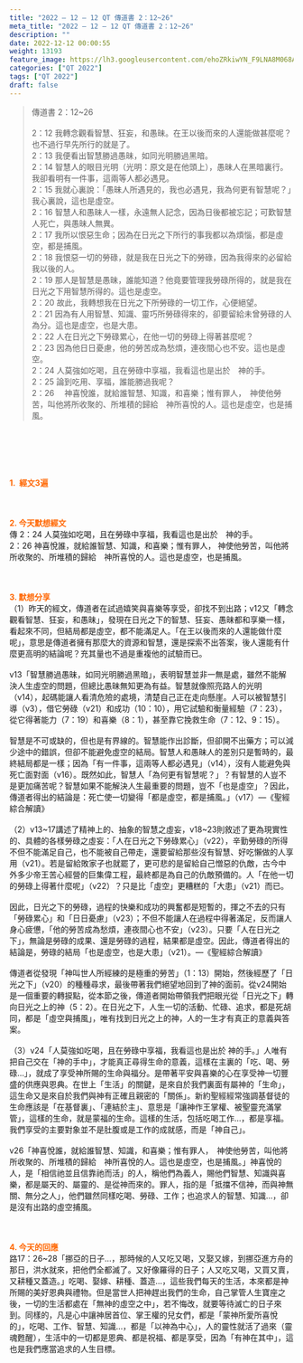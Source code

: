 ```yaml
---
title: "2022 – 12 – 12 QT 傳道書 2：12~26"
meta_title: "2022 – 12 – 12 QT 傳道書 2：12~26"
description: ""
date: 2022-12-12 00:00:55
weight: 13193
feature_image: https://lh3.googleusercontent.com/ehoZRkiwYN_F9LNA8M068AYxt73EavCZno-PD1cJRuf5BbSkQVUWr3gNEbt5kSs28Pb_Elg17kSrtf9ybWvojWoMV6I4tPM3vGRGDq6GkKkPdL2Gut4QAIw4-uykKUAtNiKgQKntvsU=w800
categories: ["QT 2022"]
tags: ["QT 2022"]
draft: false
---
```


<blockquote>傳道書 2：12~26<br />
<br />
2：12 我轉念觀看智慧、狂妄，和愚昧。在王以後而來的人還能做甚麼呢？也不過行早先所行的就是了。<br />
2：13 我便看出智慧勝過愚昧，如同光明勝過黑暗。<br />
2：14 智慧人的眼目光明（光明：原文是在他頭上），愚昧人在黑暗裏行。我卻看明有一件事，這兩等人都必遇見。<br />
2：15 我就心裏說：「愚昧人所遇見的，我也必遇見，我為何更有智慧呢？」我心裏說，這也是虛空。<br />
2：16 智慧人和愚昧人一樣，永遠無人記念，因為日後都被忘記；可歎智慧人死亡，與愚昧人無異。<br />
2：17 我所以恨惡生命；因為在日光之下所行的事我都以為煩惱，都是虛空，都是捕風。<br />
2：18 我恨惡一切的勞碌，就是我在日光之下的勞碌，因為我得來的必留給我以後的人。<br />
2：19 那人是智慧是愚昧，誰能知道？他竟要管理我勞碌所得的，就是我在日光之下用智慧所得的。這也是虛空。<br />
2：20 故此，我轉想我在日光之下所勞碌的一切工作，心便絕望。<br />
2：21 因為有人用智慧、知識、靈巧所勞碌得來的，卻要留給未曾勞碌的人為分。這也是虛空，也是大患。<br />
2：22 人在日光之下勞碌累心，在他一切的勞碌上得著甚麼呢？<br />
2：23 因為他日日憂慮，他的勞苦成為愁煩，連夜間心也不安。這也是虛空。<br />
2：24 人莫強如吃喝，且在勞碌中享福，我看這也是出於　神的手。<br />
2：25 論到吃用、享福，誰能勝過我呢？<br />
2：26 　神喜悅誰，就給誰智慧、知識，和喜樂；惟有罪人，　神使他勞苦，叫他將所收聚的、所堆積的歸給　神所喜悅的人。這也是虛空，也是捕風。</blockquote><br />
&nbsp;<br />
<br />
&nbsp;<br />
<br />
<span style="color: #ff6600;"><strong>1.  經文3遍</strong></span><br />
<br />
&nbsp;<br />
<br />
<span style="color: #ff6600;"><strong>2. 今天默想經文<br />
</strong></span>傳 2：24 人莫強如吃喝，且在勞碌中享福，我看這也是出於　神的手。<br />
2：26 神喜悅誰，就給誰智慧、知識，和喜樂；惟有罪人， 神使他勞苦，叫他將所收聚的、所堆積的歸給　神所喜悅的人。這也是虛空，也是捕風。<br />
<br />
&nbsp;<br />
<br />
<strong><span style="color: #ff6600;">3. 默想分享<br />
</span></strong>（1）昨天的經文，傳道者在試過嬉笑與喜樂等享受，卻找不到出路；v12又「轉念觀看智慧、狂妄，和愚昧」，發現在日光之下的智慧、狂妄、愚昧都和享樂一樣，看起來不同，但結局都是虛空，都不能滿足人。「在王以後而來的人還能做什麼呢」，意思是傳道者擁有那麼大的資源和智慧，還是探索不出答案，後人還能有什麼更高明的結論呢？充其量也不過是重複他的試驗而已。<br />
<br />
v13「智慧勝過愚昧，如同光明勝過黑暗」，表明智慧並非一無是處，雖然不能解決人生虛空的問題，但總比愚昧無知更為有益。智慧就像照亮路人的光明（v14），起碼能讓人看清危險的處境，清楚自己正在走向懸崖。人可以被智慧引導（v3），借它勞碌（v21）和成功（10：10），用它試驗和衡量經驗（7：23），從它得著能力（7：19）和喜樂（8：1），甚至靠它挽救生命（7：12、9：15）。<br />
<br />
智慧是不可或缺的，但也是有界線的。智慧能作出診斷，但卻開不出藥方；可以減少途中的錯誤，但卻不能避免虛空的結局。智慧人和愚昧人的差別只是暫時的，最終結局都是一樣；因為「有一件事，這兩等人都必遇見」（v14），沒有人能避免與死亡面對面（v16）。既然如此，智慧人「為何更有智慧呢？」？有智慧的人豈不是更加痛苦呢？智慧如果不能解決人生最重要的問題，豈不「也是虛空」？因此，傳道者得出的結論是：死亡使一切變得「都是虛空，都是捕風。」（v17）—《聖經綜合解讀》<br />
<br />
（2）v13~17講述了精神上的、抽象的智慧之虛妄，v18~23則敘述了更為現實性的、具體的各樣勞碌之虛妄：「人在日光之下勞碌累心」（v22），辛勤勞碌的所得不但不能滿足自己，也不能被自己帶走，還要留給那些沒有智慧、好吃懶做的人享用（v21）。若是留給敗家子也就罷了，更可悲的是留給自己憎惡的仇敵，古今中外多少帝王苦心經營的巨集偉工程，最終都是為自己的仇敵預備的。人「在他一切的勞碌上得著什麼呢」（v22）？只是比「虛空」更糟糕的「大患」（v21）而已。<br />
<br />
因此，日光之下的勞碌，過程的快樂和成功的興奮都是短暫的，揮之不去的只有「勞碌累心」和「日日憂慮」（v23）；不但不能讓人在過程中得著滿足，反而讓人身心疲憊，「他的勞苦成為愁煩，連夜間心也不安」（v23）。只要「人在日光之下」，無論是勞碌的成果、還是勞碌的過程，結果都是虛空。因此，傳道者得出的結論是，勞碌的結局「也是虛空，也是大患」（v21）。—《聖經綜合解讀》<br />
<br />
傳道者從發現「神叫世人所經練的是極重的勞苦」（1：13）開始，然後經歷了「日光之下」（v20）的種種尋求，最後帶著我們絕望地回到了神的面前。從v24開始是一個重要的轉捩點，從本節之後，傳道者開始帶領我們把眼光從「日光之下」轉向日光之上的神（5：2）。在日光之下，人生一切的活動、忙碌、追求，都是死胡同，都是「虛空與捕風」，唯有找到日光之上的神，人的一生才有真正的意義與答案。<br />
<br />
（3）v24「人莫強如吃喝，且在勞碌中享福，我看這也是出於 神的手。」人唯有把自己交在「神的手中」，才能真正尋得生命的意義，這樣在主裏的「吃、喝、勞碌…」，就成了享受神所賜的生命與福分。是帶著平安與喜樂的心在享受神一切豐盛的供應與恩典。在世上「生活」的關鍵，是來自於我們裏面有屬神的「生命」，這生命又是來自於我們與神有正確且親密的「關係」。新約聖經經常強調基督徒的生命應該是「在基督裏」、「連結於主」、意思是「讓神作王掌權、被聖靈充滿掌管」，這樣的生命，就是蒙福的生命。這樣的生活，包括吃喝工作…，都是享福。我們享受的主要對象並不是肚腹或是工作的成就感，而是「神自己」。<br />
<br />
v26「神喜悅誰，就給誰智慧、知識，和喜樂；惟有罪人，　神使他勞苦，叫他將所收聚的、所堆積的歸給　神所喜悅的人。這也是虛空，也是捕風。」神喜悅的人，是「相信祂並且信靠祂而活」的人，稱他們為義人，賜他們智慧、知識與喜樂，都是屬天的、屬靈的、是從神而來的。罪人，指的是「抵擋不信神，而與神無關、無分之人」，他們雖然同樣吃喝、勞碌、工作；也追求人的智慧、知識…，卻是沒有出路的虛空捕風。<br />
<br />
&nbsp;<br />
<br />
<strong><span style="color: #ff6600;">4. 今天的回應<br />
</span></strong>路17：26~28「挪亞的日子…，那時候的人又吃又喝，又娶又嫁，到挪亞進方舟的那日，洪水就來，把他們全都滅了。又好像羅得的日子；人又吃又喝，又買又賣，又耕種又蓋造。」吃喝、娶嫁、耕種、蓋造…，這些我們每天的生活，本來都是神所賜的美好恩典與禮物。但是當世人把神趕出我們的生命，自己掌管人生寶座之後，一切的生活都處在「無神的虛空之中」，若不悔改，就要等待滅亡的日子來到。同樣的，凡是心中讓神居首位、掌王權的兒女們，都是「蒙神所愛所喜悅的」，吃喝、工作、智慧、知識…，都是「以神為中心」，人的靈性就活了過來（靈魂甦醒），生活中的一切都是恩典、都是祝福、都是享受，因為「有神在其中」，這也是我們應當追求的人生目標。<br />
<br />
&nbsp;<br />
<br />
&nbsp;<br />
<div id="gtx-trans" style="position: absolute; left: -131px; top: 2015.28px;"><br />
<div class="gtx-trans-icon"></div><br />
</div>
        